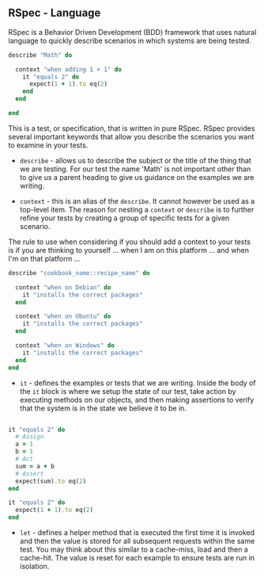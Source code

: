 ## RSpec - Language

RSpec is a Behavior Driven Development (BDD) framework that uses natural language to quickly describe scenarios in which systems are being tested.

```ruby
describe "Math" do

  context "when adding 1 + 1" do
    it "equals 2" do
      expect(1 + 1).to eq(2)
    end
  end

end
```

This is a test, or specification, that is written in pure RSpec. RSpec provides several important keywords that allow you describe the scenarios you want to examine in your tests.

* `describe` - allows us to describe the subject or the title of the thing that we are testing. For our test the name 'Math' is not important other than to give us a parent heading to give us guidance on the examples we are writing.

* `context` - this is an alias of the `describe`. It cannot however be used as a top-level item. The reason for nesting a `context` or `describe` is to further refine your tests by creating a group of specific tests for a given scenario.

The rule to use when considering if you should add a context to your tests is if you are thinking to yourself ... when I am on this platform ... and when I'm on that platform ...


```ruby
describe "cookbook_name::recipe_name" do

  context "when on Debian" do
    it "installs the correct packages"
  end

  context "when on Ubuntu" do
    it "installs the correct packages"
  end

  context "when on Windows" do
    it "installs the correct packages"
  end
end
```

* `it` - defines the examples or tests that we are writing. Inside the body of the `it` block is where we setup the state of our test, take action by executing methods on our objects, and then making assertions to verify that the system is in the state we believe it to be in.

```ruby

it "equals 2" do
  # Assign
  a = 1
  b = 1
  # Act
  sum = a + b
  # Assert
  expect(sum).to eq(2)
end

it "equals 2" do
  expect(1 + 1).to eq(2)
end
```

* `let` - defines a helper method that is executed the first time it is invoked and then the value is stored for all subsequent requests within the same test. You may think about this similar to a cache-miss, load and then a cache-hit. The value is reset for each example to ensure tests are run in isolation.
